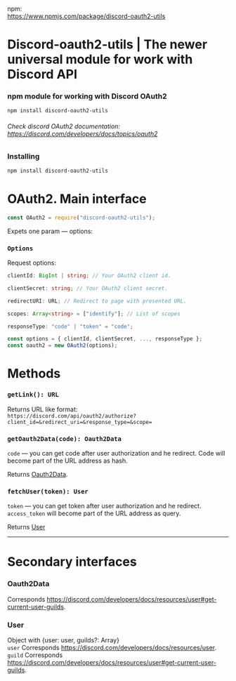npm:  
https://www.npmjs.com/package/discord-oauth2-utils

# Discord-oauth2-utils | The newer universal module for work with Discord API
### npm module for working with Discord OAuth2
`npm install discord-oauth2-utils`  
###### Check discord OAuth2 documentation: https://discord.com/developers/docs/topics/oauth2

### Installing

```bash
npm install discord-oauth2-utils
```

# OAuth2. Main interface
```js
const OAuth2 = require("discord-oauth2-utils");
```
Expets one param — options:

### `Options`


Request options:
```ts
clientId: BigInt | string; // Your OAuth2 client id. 

clientSecret: string; // Your OAuth2 client secret.

redirectURI: URL; // Redirect to page with presented URL.

scopes: Array<string> = ["identify"]; // List of scopes

responseType: "code" | "token" = "code";
```
```js
const options = { clientId, clientSecret, ..., responseType };
const oauth2 = new OAuth2(options);
```

# Methods

### `getLink(): URL`

Returns URL like format:  
`https://discord.com/api/oauth2/authorize?client_id=&redirect_uri=&response_type=&scope=`




### `getOauth2Data(code): Oauth2Data`
`code` — you can get code after user authorization and he redirect. Code will become part of the URL address as hash.

Returns [Oauth2Data](#oauth2data).

### `fetchUser(token): User`
`token` — you can get token after user authorization and he redirect. `access_token` will become part of the URL address as query.

Returns [User](#user)
***
# Secondary interfaces
### Oauth2Data 
Corresponds https://discord.com/developers/docs/resources/user#get-current-user-guilds.  
### User
Object with {user: user, guilds?: Array<guild>}  
`user` Corresponds https://discord.com/developers/docs/resources/user.  
`guild` Corresponds https://discord.com/developers/docs/resources/user#get-current-user-guilds.
